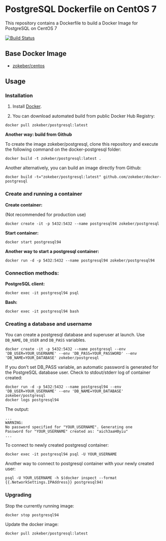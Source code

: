 # PostgreSQL Dockerfile on CentOS 7

This repository contains a Dockerfile to build a Docker Image for PostgreSQL on CentOS 7

[![Build Status](https://travis-ci.org/zokeber/docker-postgresql.svg?branch=master)](https://travis-ci.org/zokeber/docker-postgresql)

## Base Docker Image

* [zokeber/centos](https://registry.hub.docker.com/u/zokeber/centos/)

## Usage

### Installation

1. Install [Docker](https://www.docker.com/).

2. You can download automated build from public Docker Hub Registry:

``` docker pull zokeber/postgresql:latest ```


**Another way: build from Github**

To create the image zokeber/postgresql, clone this repository and execute the following command on the docker-postgresql folder:

`docker build -t zokeber/postgresql:latest .`

Another alternatively, you can build an image directly from Github:

`docker build -t="zokeber/postgresql:latest" github.com/zokeber/docker-postgresql`


### Create and running a container

**Create container:**

(Not recommended for production use)

``` docker create -it -p 5432:5432 --name postgresql94 zokeber/postgresql ```

**Start container:**

``` docker start postgresql94 ```


**Another way to start a postgresql container:**

``` docker run -d -p 5432:5432 --name postgresql94 zokeber/postgresql94 ```

### Connection methods:

**PostgreSQL client:**

`docker exec -it postgresql94 psql`

**Bash:**

`docker exec -it postgresql94 bash`


### Creating a database and username

You can create a postgresql database and superuser at launch. Use `DB_NAME`, `DB_USER` and `DB_PASS` variables.

```
docker create -it -p 5432:5432 --name postgresql --env 'DB_USER=YOUR_USERNAME' --env 'DB_PASS=YOUR_PASSWORD' --env 'DB_NAME=YOUR_DATABASE' zokeber/postgresql

```
 
If you don't set DB_PASS variable, an automatic password is generated for the PostgreSQL database user. Check to stdout/stderr log of container created:

```
docker run -d -p 5432:5432 --name postgresql94 --env 'DB_USER=YOUR_USERNAME' --env 'DB_NAME=YOUR_DATABASE' zokeber/postgresql
docker logs postgresql94
```

The output:

```
...
WARNING: 
No password specified for "YOUR_USERNAME". Generating one
Password for "YOUR_USERNAME" created as: "aich3aaH0yiu"
...
```

To connect to newly created postgresql container:

`docker exec -it postgresql94 psql -U YOUR_USERNAME`

Another way to connect to postgresql container with your newly created user:

```
psql -U YOUR_USERNAME -h $(docker inspect --format {{.NetworkSettings.IPAddress}} postgresql94)
```


### Upgrading

Stop the currently running image:

``` docker stop postgresql94 ```


Update the docker image:

``` docker pull zokeber/postgresql:latest ```